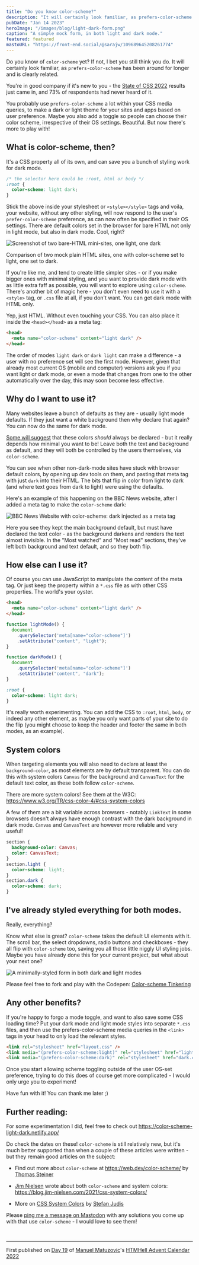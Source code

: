 ```yaml
---
title: "Do you know color-scheme?"
description: "It will certainly look familiar, as prefers-color-scheme has been around for longer and is clearly related."
pubDate: "Jan 14 2023"
heroImage: "/images/blog/light-dark-form.png"
caption: "A simple mock form, in both light and dark mode."
featured: featured
mastoURL: "https://front-end.social/@sarajw/109689645208261774"
---
```


Do you know of `color-scheme` yet? If not, I bet you still think you do. It will certainly look familiar, as `prefers-color-scheme` has been around for longer and is clearly related.

You're in good company if it's new to you - the [State of CSS 2022](https://2022.stateofcss.com/en-US/features/accessibility/#color_scheme) results just came in, and 73% of respondents had never heard of it.

You probably use `prefers-color-scheme` a lot within your CSS media queries, to make a dark or light theme for your sites and apps based on user preference. Maybe you also add a toggle so people can choose their color scheme, irrespective of their OS settings. Beautiful. But now there's more to play with!

## What is color-scheme, then?

It's a CSS property all of its own, and can save you a bunch of styling work for dark mode.

```css
/* the selector here could be :root, html or body */
:root {
  color-scheme: light dark;
}
```

Stick the above inside your stylesheet or `<style></style>` tags and voila, your website, without any other styling, will now respond to the user's `prefer-color-scheme` preference, as can now often be specified in their OS settings. There are default colors set in the browser for bare HTML not only in light mode, but also in dark mode. Cool, right?

![Screenshot of two bare-HTML mini-sites, one light, one dark](/images/blog/light-dark-html.png)
<p class="caption">Comparison of two mock plain HTML sites, one with color-scheme set to light, one set to dark.</p>

If you're like me, and tend to create little simpler sites - or if you make bigger ones with minimal styling, and you want to provide dark mode with as little extra faff as possible, you will want to explore using `color-scheme`. There's another bit of magic here - you don't even need to use it with a `<style>` tag, or `.css` file at all, if you don't want. You can get dark mode with HTML only.

Yep, just HTML. Without even touching your CSS. You can also place it inside the `<head></head>` as a meta tag:

```html
<head>
  <meta name="color-scheme" content="light dark" />
</head>
```

The order of modes `light dark` or `dark light` can make a difference - a user with no preference set will see the first mode. However, given that already most current OS (mobile and computer) versions ask you if you want light or dark mode, or even a mode that changes from one to the other automatically over the day, this may soon become less effective.

## Why do I want to use it?

Many websites leave a bunch of defaults as they are - usually light mode defaults. If they just want a white background then why declare that again? You can now do the same for dark mode.

[Some will suggest](https://dev.to/bcalou/why-you-should-always-set-a-background-color-2gb1) that these colors *should* always be declared - but it really depends how minimal you want to be! Leave both the text and background as default, and they will both be controlled by the users themselves, via `color-scheme`.

You can see when other non-dark-mode sites have stuck with browser default colors, by opening up dev tools on them, and pasting that meta tag with just `dark` into their HTML. The bits that flip in color from light to dark (and where text goes from dark to light) were using the defaults.

Here's an example of this happening on the BBC News website, after I added a meta tag to make the `color-scheme` dark:

![BBC News Website with color-scheme: dark injected as a meta tag](/images/blog/dark-mode-bbc.png)

Here you see they kept the main background default, but must have declared the text color - as the background darkens and renders the text almost invisible. In the "Most watched" and "Most read" sections, they've left both background and text default, and so they both flip.

## How else can I use it?

Of course you can use JavaScript to manipulate the content of the meta tag. Or just keep the property within a `*.css` file as with other CSS properties. The world's your oyster.

```html
<head>
  <meta name="color-scheme" content="light dark" />
</head>
```

```js
function lightMode() {
  document
    .querySelector('meta[name="color-scheme"]')
    .setAttribute("content", "light");
}

function darkMode() {
  document
    .querySelector('meta[name="color-scheme"]')
    .setAttribute("content", "dark");
}
```

```css
:root {
  color-scheme: light dark;
}
```

It's really worth experimenting. You can add the CSS to `:root`, `html`, `body`, or indeed any other element, as maybe you only want parts of your site to do the flip (you might choose to keep the header and footer the same in both modes, as an example).

## System colors

When targeting elements you will also need to declare at least the `background-color`, as most elements are by default transparent. You can do this with system colors `Canvas` for the background and `CanvasText` for the default text color, as these both follow `color-scheme`.

There are more system colors! See them at the W3C: https://www.w3.org/TR/css-color-4/#css-system-colors

A few of them are a bit variable across browsers - notably `LinkText` in some browsers doesn't always have enough contrast with the dark background in dark mode. `Canvas` and `CanvasText` are however more reliable and very useful!

```css
section {
  background-color: Canvas;
  color: CanvasText;
}
section.light {
  color-scheme: light;
}
section.dark {
  color-scheme: dark;
}
```

## I've already styled everything for both modes.

Really, everything?

Know what else is great? `color-scheme` takes the default UI elements with it. The scroll bar, the select dropdowns, radio buttons and checkboxes - they all flip with `color-scheme` too, saving you all those little niggly UI styling jobs. Maybe you have already done this for your current project, but what about your next one?

![A minimally-styled form in both dark and light modes](/images/blog/light-dark-form.png)

Please feel free to fork and play with the Codepen: [Color-scheme Tinkering](https://codepen.io/sarajw/pen/xxzyOMZ)

## Any other benefits?

If you're happy to forgo a mode toggle, and want to also save some CSS loading time? Put your dark mode and light mode styles into separate `*.css` files, and then use the prefers-color-scheme media queries in the `<link>` tags in your head to only load the relevant styles.

```html
<link rel="stylesheet" href="layout.css" />
<link media="(prefers-color-scheme:light)" rel="stylesheet" href="light.css" />
<link media="(prefers-color-scheme:dark)" rel="stylesheet" href="dark.css" />
```

Once you start allowing scheme toggling outside of the user OS-set preference, trying to do this does of course get more complicated - I would only urge you to experiment!

Have fun with it! You can thank me later ;)

## Further reading:

For some experimentation I did, feel free to check out https://color-scheme-light-dark.netlify.app/

Do check the dates on these! `color-scheme` is still relatively new, but it's much better supported than when a couple of these articles were written - but they remain good articles on the subject:

*   Find out more about `color-scheme` at https://web.dev/color-scheme/ by [Thomas Steiner](https://toot.cafe/@tomayac)
    
*   [Jim Nielsen](https://www.jim-nielsen.com/) wrote about both `color-scheme` and system colors: https://blog.jim-nielsen.com/2021/css-system-colors/
    
*   More on [CSS System Colors](https://www.stefanjudis.com/today-i-learned/css-defines-color-values-that-follow-system-preferences/) by [Stefan Judis](https://front-end.social/@stefan)
    

Please [ping me a message on Mastodon](https://front-end.social/@sarajw) with any solutions you come up with that use `color-scheme` - I would love to see them!

&nbsp;

---

<p class="caption">First published on <a href="https://www.htmhell.dev/adventcalendar/2022/19/">Day 19</a> of <a href="https://www.matuzo.at/">Manuel Matuzovic</a>'s <a href="https://www.htmhell.dev/adventcalendar/">HTMHell Advent Calendar 2022</a></p>